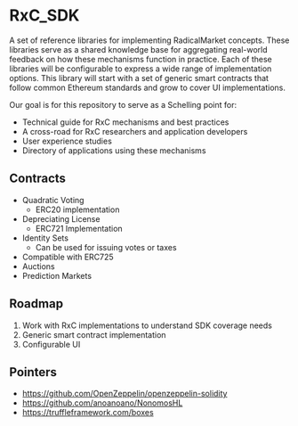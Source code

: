# RxC_SDK
A set of reference libraries for implementing RadicalMarket concepts.  These libraries serve as a shared knowledge base for aggregating real-world feedback on how these mechanisms function in practice.  Each of these libraries will be configurable to express a wide range of implementation options. This library will start with a set of generic smart contracts that follow common Ethereum standards and grow to cover UI implementations. 

Our goal is for this repository to serve as a Schelling point for:
- Technical guide for RxC mechanisms and best practices
- A cross-road for RxC researchers and application developers
- User experience studies
- Directory of applications using these mechanisms

## Contracts
- Quadratic Voting
  - ERC20 implementation
- Depreciating License
  - ERC721 Implementation
- Identity Sets
  - Can be used for issuing votes or taxes
 - Compatible with ERC725
- Auctions
- Prediction Markets

## Roadmap
1. Work with RxC implementations to understand SDK coverage needs
2. Generic smart contract implementation
3. Configurable UI

## Pointers
- https://github.com/OpenZeppelin/openzeppelin-solidity
- https://github.com/anoanoano/NonomosHL
- https://truffleframework.com/boxes

 
